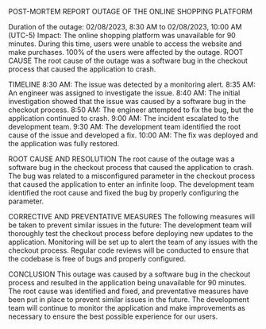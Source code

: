POST-MORTEM REPORT
 OUTAGE OF THE ONLINE SHOPPING PLATFORM


Duration of the outage: 02/08/2023, 8:30 AM to 02/08/2023, 10:00 AM (UTC-5)
Impact: The online shopping platform was unavailable for 90 minutes. During this time, users were unable to access the website and make purchases. 100% of the users were affected by the outage.
ROOT CAUSE
The root cause of the outage was a software bug in the checkout process that caused the application to crash.


TIMELINE
8:30 AM: The issue was detected by a monitoring alert.
8:35 AM: An engineer was assigned to investigate the issue.
8:40 AM: The initial investigation showed that the issue was caused by a software bug in the checkout process.
8:50 AM: The engineer attempted to fix the bug, but the application continued to crash.
9:00 AM: The incident escalated to the development team.
9:30 AM: The development team identified the root cause of the issue and developed a fix.
10:00 AM: The fix was deployed and the application was fully restored.


ROOT CAUSE AND RESOLUTION
The root cause of the outage was a software bug in the checkout process that caused the application to crash. The bug was related to a misconfigured parameter in the checkout process that caused the application to enter an infinite loop. The development team identified the root cause and fixed the bug by properly configuring the parameter.

CORRECTIVE AND PREVENTATIVE MEASURES
The following measures will be taken to prevent similar issues in the future:
The development team will thoroughly test the checkout process before deploying new updates to the application.
Monitoring will be set up to alert the team of any issues with the checkout process.
Regular code reviews will be conducted to ensure that the codebase is free of bugs and properly configured.

CONCLUSION
This outage was caused by a software bug in the checkout process and resulted in the application being unavailable for 90 minutes. The root cause was identified and fixed, and preventative measures have been put in place to prevent similar issues in the future. The development team will continue to monitor the application and make improvements as necessary to ensure the best possible experience for our users.

